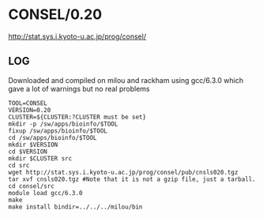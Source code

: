 CONSEL/0.20
========================

<http://stat.sys.i.kyoto-u.ac.jp/prog/consel/>

LOG
---

Downloaded and compiled on milou and rackham using gcc/6.3.0 which gave a lot of warnings but no real problems

    TOOL=CONSEL
    VERSION=0.20
    CLUSTER=${CLUSTER:?CLUSTER must be set}
    mkdir -p /sw/apps/bioinfo/$TOOL
    fixup /sw/apps/bioinfo/$TOOL
    cd /sw/apps/bioinfo/$TOOL
    mkdir $VERSION
    cd $VERSION
    mkdir $CLUSTER src
    cd src
    wget http://stat.sys.i.kyoto-u.ac.jp/prog/consel/pub/cnsls020.tgz
    tar xvf cnsls020.tgz #Note that it is not a gzip file, just a tarball.
    cd consel/src
    module load gcc/6.3.0
    make
    make install bindir=../../../milou/bin

